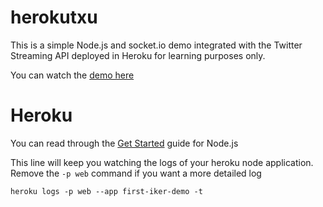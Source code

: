 herokutxu
=========

This is a simple Node.js and socket.io demo integrated with the Twitter Streaming API deployed in Heroku for learning purposes only.

You can watch the [demo here][0]

Heroku
======

You can read through the [Get Started][1] guide for Node.js

This line will keep you watching the logs of your heroku node application. Remove the `-p web` command if you want a more detailed log

	heroku logs -p web --app first-iker-demo -t

[0]: http://orloxx.github.io/herokutxu
[1]: https://devcenter.heroku.com/articles/nodejs